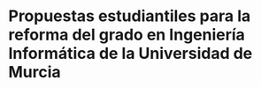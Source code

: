 # Propuestas estudiantiles para la reforma del grado en Ingeniería Informática de la Universidad de Murcia

